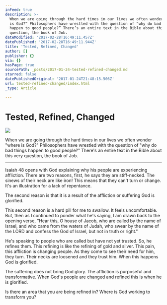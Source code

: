 ```yaml
---
inFeed: true
description: >-
  When we are going through the hard times in our lives we often wonder “where
  is God?” Philosophers have wrestled with the question of “why do bad things
  happen to good people?” There’s an entire text in the Bible about this very
  question, the book of Job.
dateModified: '2017-02-28T16:49:11.457Z'
datePublished: '2017-02-28T16:49:11.944Z'
title: 'Tested, Refined, Changed'
author: []
publisher: {}
via: {}
hasPage: true
sourcePath: _posts/2017-01-24-tested-refined-changed.md
starred: false
datePublishedOriginal: '2017-01-24T21:48:15.506Z'
url: tested-refined-changed/index.html
_type: Article

---
```

# Tested, Refined, Changed
![](https://imgflo.herokuapp.com/graph/2b2431f8e7ba7b0/a73086af7281079c14b6e00d17858ca6/croprotate.jpg?cropheight=2273&cropwidth=3985&degrees=0&input=https%3A%2F%2Fthe-grid-user-content.s3-us-west-2.amazonaws.com%2F78bee39d-15fa-49ce-87e9-1796367c8e3a.jpg&x=0&y=0)

When we are going through the hard times in our lives we often wonder "where is God?" Philosophers have wrestled with the question of "why do bad things happen to good people?" There's an entire text in the Bible about this very question, the book of Job.

---

Isaiah 48 opens with God explaining why his people are experiencing affliction. There are two reasons, first, he says they are stiff-necked. The sinews of their neck are like iron! This means that they can't turn or change. It's an illustration for a lack of repentance.

The second reason is that it is a result of the affliction or suffering God is glorified.

This second reason is a hard pill for me to swallow. It feels uncomfortable. But, then as I continued to ponder what he's saying, I am drawn back to the opening verse, "Hear this, O house of Jacob, who are called by the name of Israel, and who came from the waters of Judah, who swear by the name of the LORD and confess the God of Israel, but not in truth or right."

He's speaking to people who are called but have not yet trusted. So, he refines them. This refining is like the refining of gold and silver. This pain, this affliction is changing people. As they come to see their need for him, they turn. Their necks are loosened and they trust him. When this happens God is glorified.

The suffering does not bring God glory. The affliction is purposeful and transformative. When God's people are changed and refined this is when he is glorified.

Is there an area that you are being refined in? Where is God working to transform you?